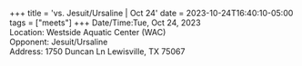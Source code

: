 +++
title = 'vs. Jesuit/Ursaline | Oct 24'
date = 2023-10-24T16:40:10-05:00
tags = ["meets"]
+++
Date/Time:Tue, Oct 24, 2023   
Location: Westside Aquatic Center (WAC)  
Opponent: Jesuit/Ursaline  
Address: 1750 Duncan Ln Lewisville, TX 75067  